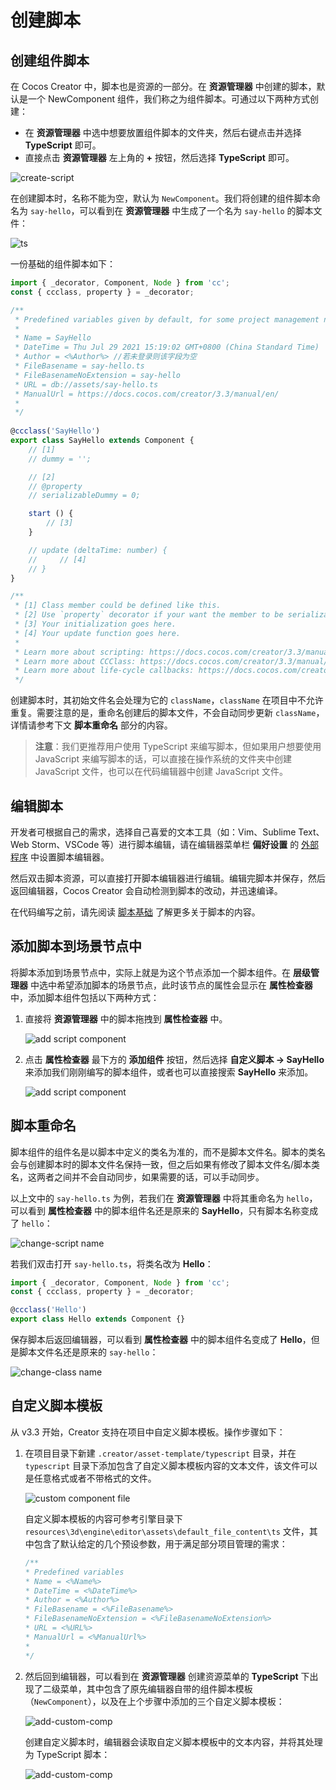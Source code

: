 # 创建脚本

## 创建组件脚本

在 Cocos Creator 中，脚本也是资源的一部分。在 **资源管理器** 中创建的脚本，默认是一个 NewComponent 组件，我们称之为组件脚本。可通过以下两种方式创建：

- 在 **资源管理器** 中选中想要放置组件脚本的文件夹，然后右键点击并选择 **TypeScript** 即可。
- 直接点击 **资源管理器** 左上角的 **+** 按钮，然后选择 **TypeScript** 即可。

![create-script](setup/create-script.png)

在创建脚本时，名称不能为空，默认为 `NewComponent`。我们将创建的组件脚本命名为 `say-hello`，可以看到在 **资源管理器** 中生成了一个名为 `say-hello` 的脚本文件：

![ts](setup/ts.png)

一份基础的组件脚本如下：

```ts
import { _decorator, Component, Node } from 'cc';
const { ccclass, property } = _decorator;

/**
 * Predefined variables given by default, for some project management needs.
 * 
 * Name = SayHello
 * DateTime = Thu Jul 29 2021 15:19:02 GMT+0800 (China Standard Time)
 * Author = <%Author%> //若未登录则该字段为空
 * FileBasename = say-hello.ts
 * FileBasenameNoExtension = say-hello
 * URL = db://assets/say-hello.ts
 * ManualUrl = https://docs.cocos.com/creator/3.3/manual/en/
 *
 */
 
@ccclass('SayHello')
export class SayHello extends Component {
    // [1]
    // dummy = '';

    // [2]
    // @property
    // serializableDummy = 0;

    start () {
        // [3]
    }

    // update (deltaTime: number) {
    //     // [4]
    // }
}

/**
 * [1] Class member could be defined like this.
 * [2] Use `property` decorator if your want the member to be serializable.
 * [3] Your initialization goes here.
 * [4] Your update function goes here.
 *
 * Learn more about scripting: https://docs.cocos.com/creator/3.3/manual/en/scripting/
 * Learn more about CCClass: https://docs.cocos.com/creator/3.3/manual/en/scripting/ccclass.html
 * Learn more about life-cycle callbacks: https://docs.cocos.com/creator/3.3/manual/en/scripting/life-cycle-callbacks.html
 */
```

创建脚本时，其初始文件名会处理为它的 `className`，`className` 在项目中不允许重复。需要注意的是，重命名创建后的脚本文件，不会自动同步更新 `className`，详情请参考下文 **脚本重命名** 部分的内容。

> **注意**：我们更推荐用户使用 TypeScript 来编写脚本，但如果用户想要使用 JavaScript 来编写脚本的话，可以直接在操作系统的文件夹中创建 JavaScript 文件，也可以在代码编辑器中创建 JavaScript 文件。

## 编辑脚本

开发者可根据自己的需求，选择自己喜爱的文本工具（如：Vim、Sublime Text、Web Storm、VSCode 等）进行脚本编辑，请在编辑器菜单栏 **偏好设置** 的 [外部程序](../editor/preferences/index.md#%E5%A4%96%E9%83%A8%E7%A8%8B%E5%BA%8F) 中设置脚本编辑器。

然后双击脚本资源，可以直接打开脚本编辑器进行编辑。编辑完脚本并保存，然后返回编辑器，Cocos Creator 会自动检测到脚本的改动，并迅速编译。

在代码编写之前，请先阅读 [脚本基础](basic.md) 了解更多关于脚本的内容。

## 添加脚本到场景节点中

将脚本添加到场景节点中，实际上就是为这个节点添加一个脚本组件。在 **层级管理器** 中选中希望添加脚本的场景节点，此时该节点的属性会显示在 **属性检查器** 中，添加脚本组件包括以下两种方式：

1. 直接将 **资源管理器** 中的脚本拖拽到 **属性检查器** 中。

    ![add script component](setup/add-script-component.png)

2. 点击 **属性检查器** 最下方的 **添加组件** 按钮，然后选择 **自定义脚本 -> SayHello** 来添加我们刚刚编写的脚本组件，或者也可以直接搜索 **SayHello** 来添加。

    ![add script component](setup/add-script-component2.png)

## 脚本重命名

脚本组件的组件名是以脚本中定义的类名为准的，而不是脚本文件名。脚本的类名会与创建脚本时的脚本文件名保持一致，但之后如果有修改了脚本文件名/脚本类名，这两者之间并不会自动同步，如果需要的话，可以手动同步。

以上文中的 `say-hello.ts` 为例，若我们在 **资源管理器** 中将其重命名为 `hello`，可以看到 **属性检查器** 中的脚本组件名还是原来的 **SayHello**，只有脚本名称变成了 `hello`：

![change-script name](setup/change-scriptname.png)

若我们双击打开 `say-hello.ts`，将类名改为 **Hello**：

```TypeScript
import { _decorator, Component, Node } from 'cc';
const { ccclass, property } = _decorator;

@ccclass('Hello')
export class Hello extends Component {}
```

保存脚本后返回编辑器，可以看到 **属性检查器** 中的脚本组件名变成了 **Hello**，但是脚本文件名还是原来的 `say-hello`：

![change-class name](setup/change-classname.png)

## 自定义脚本模板

从 v3.3 开始，Creator 支持在项目中自定义脚本模板。操作步骤如下：

1. 在项目目录下新建 `.creator/asset-template/typescript` 目录，并在 `typescript` 目录下添加包含了自定义脚本模板内容的文本文件，该文件可以是任意格式或者不带格式的文件。

    ![custom component file](setup/custom-file.png)

    自定义脚本模板的内容可参考引擎目录下 `resources\3d\engine\editor\assets\default_file_content\ts` 文件，其中包含了默认给定的几个预设参数，用于满足部分项目管理的需求：

    ```ts
    /**
    * Predefined variables
    * Name = <%Name%>
    * DateTime = <%DateTime%>
    * Author = <%Author%>
    * FileBasename = <%FileBasename%>
    * FileBasenameNoExtension = <%FileBasenameNoExtension%>
    * URL = <%URL%>
    * ManualUrl = <%ManualUrl%>
    *
    */
    ```

2. 然后回到编辑器，可以看到在 **资源管理器** 创建资源菜单的 **TypeScript** 下出现了二级菜单，其中包含了原先编辑器自带的组件脚本模板（`NewComponent`），以及在上个步骤中添加的三个自定义脚本模板：

    ![add-custom-comp](setup/add-custom-comp.png)

    创建自定义脚本时，编辑器会读取自定义脚本模板中的文本内容，并将其处理为 TypeScript 脚本：

    ![add-custom-comp](setup/add-custom-comp.gif)
